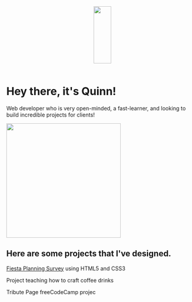  <body>
  <header>
 <img align="middle" height="150px" width="30%" src="https://simg.nicepng.com/png/small/142-1423886_html5-css3-js-html-css-javascript.png">
  </header>
  <main>
    <h1>Hey there, it's Quinn!</h1>
      <p>Web developer who is very open-minded, a fast-learner, and looking to build incredible projects for clients!</p>
    <img height="300px"src="https://sdk.bitmoji.com/render/panel/20054902-102690400939_1-s5-v1.png?transparent=1&palette=1&scale=2">
    <h2>Here are some projects that I've designed.</h2>
    <p><a class="fiesta survey" href="https://replit.com/@AvigaelH/Fiesta-Survey-Form?v=1">Fiesta Planning Survey</a> using HTML5 and CSS3</p>
    <p><a class="https://replit.com/@AvigaelH/Technical-Documentation-Project?v=1">Project teaching how to craft coffee drinks</a></p>
    <p><a class="https://replit.com/@AvigaelH/TributePagefreecodecamp?v=1">Tribute Page freeCodeCamp projec</a></p>
   
   

  </main>
  
  </body>

